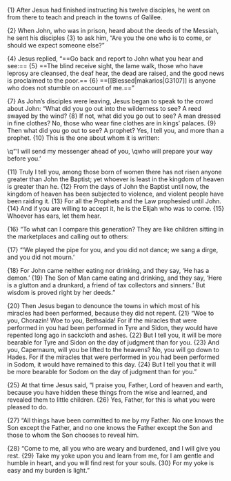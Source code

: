 {1} After Jesus had finished instructing his twelve disciples, he went on from there to teach and preach in the towns of Galilee.

{2} When John, who was in prison, heard about the deeds of the Messiah, he sent his disciples {3} to ask him, “Are you the one who is to come, or should we expect someone else?”

{4} Jesus replied, “==Go back and report to John what you hear and see:== {5} ==The blind receive sight, the lame walk, those who have leprosy are cleansed, the deaf hear, the dead are raised, and the good news is proclaimed to the poor.== {6} ==[[Blessed|makarios|G3107]] is anyone who does not stumble on account of me.==”

{7} As John’s disciples were leaving, Jesus began to speak to the crowd about John: “What did you go out into the wilderness to see? A reed swayed by the wind? {8} If not, what did you go out to see? A man dressed in fine clothes? No, those who wear fine clothes are in kings’ palaces. {9} Then what did you go out to see? A prophet? Yes, I tell you, and more than a prophet. {10} This is the one about whom it is written:

\q“‘I will send my messenger ahead of you,
\qwho will prepare your way before you.’

{11} Truly I tell you, among those born of women there has not risen anyone greater than John the Baptist; yet whoever is least in the kingdom of heaven is greater than he. {12} From the days of John the Baptist until now, the kingdom of heaven has been subjected to violence, and violent people have been raiding it. {13} For all the Prophets and the Law prophesied until John. {14} And if you are willing to accept it, he is the Elijah who was to come. {15} Whoever has ears, let them hear.

{16} “To what can I compare this generation? They are like children sitting in the marketplaces and calling out to others:

{17} “‘We played the pipe for you,
and you did not dance;
we sang a dirge,
and you did not mourn.’

{18} For John came neither eating nor drinking, and they say, ‘He has a demon.’ {19} The Son of Man came eating and drinking, and they say, ‘Here is a glutton and a drunkard, a friend of tax collectors and sinners.’ But wisdom is proved right by her deeds.”

{20} Then Jesus began to denounce the towns in which most of his miracles had been performed, because they did not repent. {21} “Woe to you, Chorazin! Woe to you, Bethsaida! For if the miracles that were performed in you had been performed in Tyre and Sidon, they would have repented long ago in sackcloth and ashes. {22} But I tell you, it will be more bearable for Tyre and Sidon on the day of judgment than for you. {23} And you, Capernaum, will you be lifted to the heavens? No, you will go down to Hades. For if the miracles that were performed in you had been performed in Sodom, it would have remained to this day. {24} But I tell you that it will be more bearable for Sodom on the day of judgment than for you.”

{25} At that time Jesus said, “I praise you, Father, Lord of heaven and earth, because you have hidden these things from the wise and learned, and revealed them to little children. {26} Yes, Father, for this is what you were pleased to do.

{27} “All things have been committed to me by my Father. No one knows the Son except the Father, and no one knows the Father except the Son and those to whom the Son chooses to reveal him.

{28} “Come to me, all you who are weary and burdened, and I will give you rest. {29} Take my yoke upon you and learn from me, for I am gentle and humble in heart, and you will find rest for your souls. {30} For my yoke is easy and my burden is light.”
